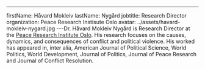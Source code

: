 ---
firstName: Håvard Mokleiv
lastName: Nygård
jobtitle: Research Director
organization: Peace Research Instisute Oslo
avatar: ../assets/havard-mokleiv-nygard.jpg
---Dr. Håvard Mokleiv Nygård is Research Director at the
[Peace Research Institute Oslo](https://www.prio.org/). His research focuses on
the causes, dynamics, and consequences of conflict and political violence. His
worked has appeared in, inter alia, American Journal of Political Science, World
Politics, World Development, Journal of Politics, Journal of Peace Research and
Journal of Conflict Resolution.
